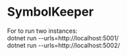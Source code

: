 # SymbolKeeper
For to run two instances: <br />
dotnet run --urls=http://localhost:5001/ <br />
dotnet run --urls=http://localhost:5002/ <br />
